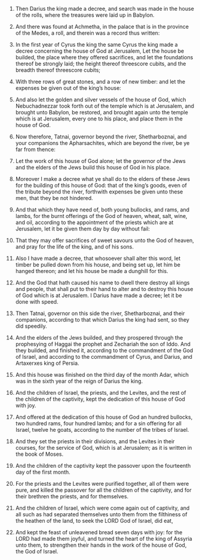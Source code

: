 1. Then Darius the king made a decree, and search was made in the
house of the rolls, where the treasures were laid up in Babylon.

2. And there was found at Achmetha, in the palace that is in the
province of the Medes, a roll, and therein was a record thus written:

3. In the first year of Cyrus the king the same Cyrus the king made a
decree concerning the house of God at Jerusalem, Let the house be
builded, the place where they offered sacrifices, and let the
foundations thereof be strongly laid; the height thereof threescore
cubits, and the breadth thereof threescore cubits;

4. With three rows
of great stones, and a row of new timber: and let the expenses be
given out of the king’s house:

5. And also let the golden and silver
vessels of the house of God, which Nebuchadnezzar took forth out of
the temple which is at Jerusalem, and brought unto Babylon, be
restored, and brought again unto the temple which is at Jerusalem,
every one to his place, and place them in the house of God.

6. Now therefore, Tatnai, governor beyond the river, Shetharboznai,
and your companions the Apharsachites, which are beyond the river, be
ye far from thence:

7. Let the work of this house of God alone; let
the governor of the Jews and the elders of the Jews build this house
of God in his place.

8. Moreover I make a decree what ye shall do to the elders of these
Jews for the building of this house of God: that of the king’s goods,
even of the tribute beyond the river, forthwith expenses be given unto
these men, that they be not hindered.

9. And that which they have need of, both young bullocks, and rams,
and lambs, for the burnt offerings of the God of heaven, wheat, salt,
wine, and oil, according to the appointment of the priests which are
at Jerusalem, let it be given them day by day without fail:

10. That
they may offer sacrifices of sweet savours unto the God of heaven, and
pray for the life of the king, and of his sons.

11. Also I have made a decree, that whosoever shall alter this word,
let timber be pulled down from his house, and being set up, let him be
hanged thereon; and let his house be made a dunghill for this.

12. And the God that hath caused his name to dwell there destroy all
kings and people, that shall put to their hand to alter and to destroy
this house of God which is at Jerusalem. I Darius have made a decree;
let it be done with speed.

13. Then Tatnai, governor on this side the river, Shetharboznai, and
their companions, according to that which Darius the king had sent, so
they did speedily.

14. And the elders of the Jews builded, and they prospered through
the prophesying of Haggai the prophet and Zechariah the son of Iddo.
And they builded, and finished it, according to the commandment of the
God of Israel, and according to the commandment of Cyrus, and Darius,
and Artaxerxes king of Persia.

15. And this house was finished on the third day of the month Adar,
which was in the sixth year of the reign of Darius the king.

16. And the children of Israel, the priests, and the Levites, and the
rest of the children of the captivity, kept the dedication of this
house of God with joy.

17. And offered at the dedication of this house of God an hundred
bullocks, two hundred rams, four hundred lambs; and for a sin offering
for all Israel, twelve he goats, according to the number of the tribes
of Israel.

18. And they set the priests in their divisions, and the Levites in
their courses, for the service of God, which is at Jerusalem; as it is
written in the book of Moses.

19. And the children of the captivity kept the passover upon the
fourteenth day of the first month.

20. For the priests and the Levites were purified together, all of
them were pure, and killed the passover for all the children of the
captivity, and for their brethren the priests, and for themselves.

21. And the children of Israel, which were come again out of
captivity, and all such as had separated themselves unto them from the
filthiness of the heathen of the land, to seek the LORD God of Israel,
did eat,

22. And kept the feast of unleavened bread seven days with
joy: for the LORD had made them joyful, and turned the heart of the
king of Assyria unto them, to strengthen their hands in the work of
the house of God, the God of Israel.
